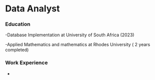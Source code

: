 # Data Analyst

### Education
-Database Implementation at University of South Africa (2023)

-Applied Mathematics and mathematics at Rhodes University ( 2 years completed)

### Work Experience
- 
